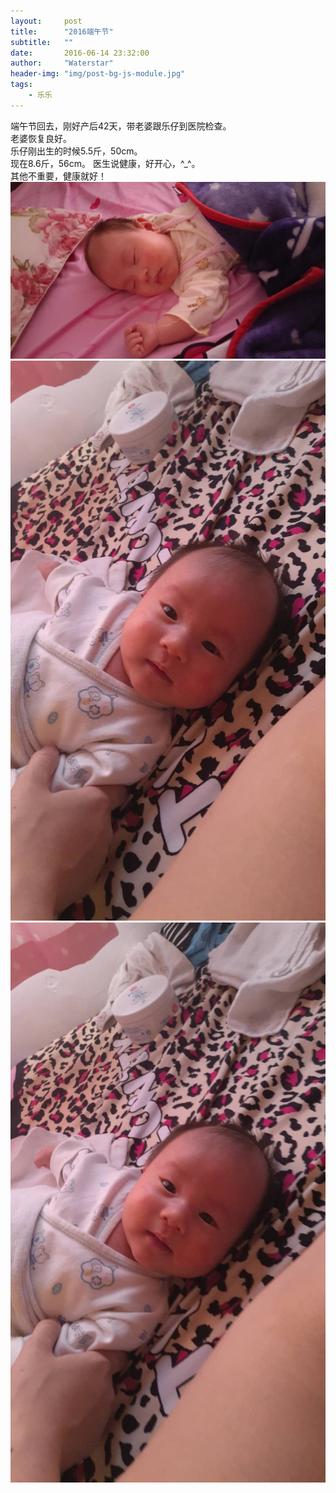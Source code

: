 ```yaml
---
layout:     post
title:      "2016端午节"
subtitle:   ""
date:       2016-06-14 23:32:00
author:     "Waterstar"
header-img: "img/post-bg-js-module.jpg"
tags:
    - 乐乐
---
```


端午节回去，刚好产后42天，带老婆跟乐仔到医院检查。<br>
老婆恢复良好。<br>
乐仔刚出生的时候5.5斤，50cm。<br>
现在8.6斤，56cm。
医生说健康，好开心，^_^。<br>
其他不重要，健康就好！<br>
![img](/img/in-post/20160615/1.jpg)
![img](/img/in-post/20160615/2.jpg)
![img](/img/in-post/20160615/3.jpg)
